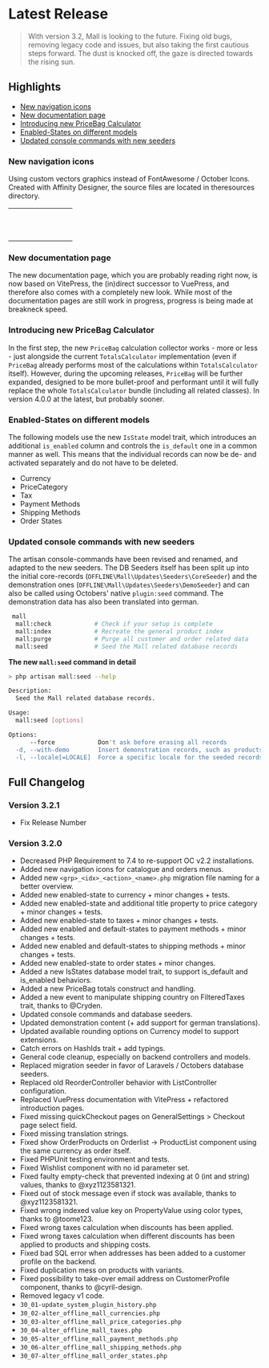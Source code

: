 <script setup>
import BadgeStd from '../../.vitepress/components/BadgeStd.vue'
import SpoilerStd from '../../.vitepress/components/SpoilerStd.vue'
import CatalogueIcon from '../../.vitepress/components/CatalogueIcon.vue'
import OrdersIcon from '../../.vitepress/components/OrdersIcon.vue'
</script>

# Latest Release

<BadgeStd label="v3.2.1 - Stable" color="tip" />

> With version 3.2, Mall is looking to the future. Fixing old bugs, removing legacy code and issues,
> but also taking the first cautious steps forward. The dust is knocked off, the gaze is directed 
> towards the rising sun.

## Highlights

- [New navigation icons](#new-navigation-icons)
- [New documentation page](#new-documentation-page)
- [Introducing new PriceBag Calculator](#introducing-new-pricebag-calculator)
- [Enabled-States on different models](#enabled-states-on-different-models)
- [Updated console commands with new seeders](#updated-console-commands-with-new-seeders)

### New navigation icons

Using custom vectors graphics instead of FontAwesome / October Icons. Created with Affinity Designer, 
the source files are located in theresources directory.

<table><tr>
    <td style="padding:2rem;"><CatalogueIcon /></td>
    <td style="padding:2rem;"><OrdersIcon /></td>
</tr></table>

### New documentation page

The new documentation page, which you are probably reading right now, is now based on VitePress, 
the (in)direct successor to VuePress, and therefore also comes with a completely new look. While 
most of the documentation pages are still work in progress, progress is being made at breakneck 
speed.

### Introducing new PriceBag Calculator

In the first step, the new `PriceBag` calculation collector works - more or less - just alongside 
the current `TotalsCalculator` implementation (even if `PriceBag` already performs most of the 
calculations within `TotalsCalculator` itself). However, during the upcoming releases, `PriceBag` 
will be further expanded, designed to be more bullet-proof and performant until it will fully 
replace the whole `TotalsCalculator` bundle (including all related classes). In version 4.0.0 at the 
latest, but probably sooner.

### Enabled-States on different models

The following models use the new `IsState` model trait, which introduces an additional `is_enabled` 
column and controls the `is_default` one in a common manner as well. This means that the individual 
records can now be de- and activated separately and do not have to be deleted.

- Currency
- PriceCategory
- Tax
- Payment Methods
- Shipping Methods
- Order States

### Updated console commands with new seeders

The artisan console-commands have been revised and renamed, and adapted to the new seeders. The DB 
Seeders itself has been split up into the initial core-records (`OFFLINE\Mall\Updates\Seeders\CoreSeeder`) 
and the demonstration ones (`OFFLINE\Mall\Updates\Seeders\DemoSeeder`) and can also be called using 
Octobers' native `plugin:seed` command. The demonstration data has also been translated into german.

```sh
 mall
  mall:check            # Check if your setup is complete
  mall:index            # Recreate the general product index
  mall:purge            # Purge all customer and order related data
  mall:seed             # Seed the Mall related database records
```

**The new `mall:seed` command in detail**

```sh
> php artisan mall:seed --help

Description:
  Seed the Mall related database records.

Usage:
  mall:seed [options]

Options:
      --force            Don't ask before erasing all records
  -d, --with-demo        Insert demonstration records, such as products
  -l, --locale[=LOCALE]  Force a specific locale for the seeded records
```

## Full Changelog

### Version 3.2.1

<SpoilerStd label="Changes">

- Fix Release Number

</SpoilerStd>


### Version 3.2.0

<SpoilerStd label="Changes">

- Decreased PHP Requirement to 7.4 to re-support OC v2.2 installations.
- Added new navigation icons for catalogue and orders menus.
- Added new `<grp>_<idx>_<action>_<name>.php` migration file naming for a better overview.
- Added new enabled-state to currency + minor changes + tests.
- Added new enabled-state and additional title property to price category + minor changes + tests.
- Added new enabled-state to taxes + minor changes + tests.
- Added new enabled and default-states to payment methods + minor changes + tests.
- Added new enabled and default-states to shipping methods + minor changes + tests.
- Added new enabled-state to order states + minor changes.
- Added a new IsStates database model trait, to support is_default and is_enabled behaviors.
- Added a new PriceBag totals construct and handling.
- Added a new event to manipulate shipping country on FilteredTaxes trait, thanks to @Cryden.
- Updated console commands and database seeders.
- Updated demonstration content (+ add support for german translations).
- Updated available rounding options on Currency model to support extensions.
- Catch errors on HashIds trait + add typings.
- General code cleanup, especially on backend controllers and models.
- Replaced migration seeder in favor of Laravels / Octobers database seeders.
- Replaced old ReorderController behavior with ListController configuration.
- Replaced VuePress documentation with VitePress + refactored introduction pages.
- Fixed missing quickCheckout pages on GeneralSettings > Checkout page select field.
- Fixed missing translation strings.
- Fixed show OrderProducts on Orderlist -> ProductList component using the same currency as order itself.
- Fixed PHPUnit testing environment and tests.
- Fixed Wishlist component with no id parameter set.
- Fixed faulty empty-check that prevented indexing at 0 (int and string) values, thanks to @xyz1123581321.
- Fixed out of stock message even if stock was available, thanks to @xyz1123581321.
- Fixed wrong indexed value key on PropertyValue using color types, thanks to @toome123.
- Fixed wrong taxes calculation when discounts has been applied.
- Fixed wrong taxes calculation when different discounts has been applied to products and shipping costs.
- Fixed bad SQL error when addresses has been added to a customer profile on the backend.
- Fixed duplication mess on products with variants.
- Fixed possibility to take-over email address on CustomerProfile component, thanks to @cyril-design.
- Removed legacy v1 code.
- `30_01-update_system_plugin_history.php`
- `30_02-alter_offline_mall_currencies.php`
- `30_03-alter_offline_mall_price_categories.php`
- `30_04-alter_offline_mall_taxes.php`
- `30_05-alter_offline_mall_payment_methods.php`
- `30_06-alter_offline_mall_shipping_methods.php`
- `30_07-alter_offline_mall_order_states.php`

</SpoilerStd>
